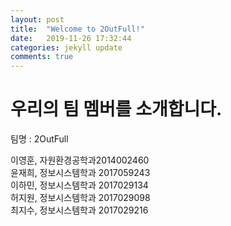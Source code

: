 ```yaml
---
layout: post
title:  "Welcome to 2OutFull!"
date:   2019-11-26 17:32:44
categories: jekyll update
comments: true
---
```


# 우리의 팀 멤버를 소개합니다.<br>

팀명 : 2OutFull<br>

이영훈,  자원환경공학과2014002460<br>
윤재희, 	정보시스템학과  2017059243<br>
이하민, 	정보시스템학과  2017029134<br>
허지원, 	정보시스템학과  2017029098<br>
최지수, 	정보시스템학과  2017029216<br>
